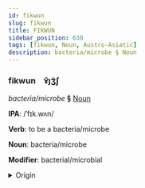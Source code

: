 ```yaml
---
id: fikwun
slug: fikwun
title: FIKWUN
sidebar_position: 638
tags: [fikwun, Noun, Austro-Asiatic]
description: bacteria/microbe § Noun
---
```


### fikwun&emsp;<span kind="abugida">ɤ̑ȷʒ̃ʃ</span>

*bacteria/microbe* **§** [Noun](../../tags/Noun)

**IPA**: /ˈfɪk.wʌn/

**Verb**: to be a bacteria/microbe

**Noun**: bacteria/microbe

**Modifier**: bacterial/microbial

<details>
    <summary>Origin</summary>
    Vietnamese vi khuẩn [vɪj˧˧ kʰwəŋ˨˩˦] <br/>
    <em>Austro-Asiatic Language Family</em>
</details>